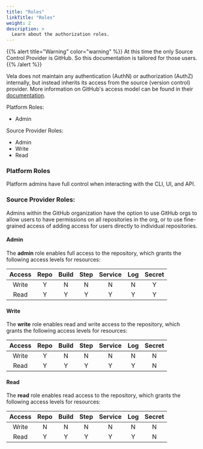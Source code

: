 ```yaml
---
title: "Roles"
linkTitle: "Roles"
weight: 2
description: >
  Learn about the authorization roles.
---
```


{{% alert title="Warning" color="warning" %}}
At this time the only Source Control Provider is GitHub. So this documentation is tailored for those users.
{{% /alert %}}

Vela does not maintain any authentication (AuthN) or authorization (AuthZ) internally, but instead inherits its access from the source (version control) provider. More information on GitHub's access model can be found in their [documentation](https://help.github.com/en/articles/access-permissions-on-github).

Platform Roles:

* Admin

Source Provider Roles:

* Admin
* Write
* Read

### Platform Roles

Platform admins have full control when interacting with the CLI, UI, and API.

### Source Provider Roles:

Admins within the GitHub organization have the option to use GitHub orgs to allow users to have permissions on all repositories in the org, or to use fine-grained access of adding access for users directly to individual repositories.

#### Admin

The **admin** role enables full access to the repository, which grants the following access levels for resources:

| Access | Repo | Build | Step | Service | Log | Secret  |
|:---:|:---:|:---:|:---:|:---:|:---:|:---:|
| Write | Y | N | N | N | N | Y |
| Read | Y | Y | Y | Y | Y | Y |

#### Write

The **write** role enables read and write access to the repository, which grants the following access levels for resources:

| Access | Repo | Build | Step | Service | Log | Secret  |
|:---:|:---:|:---:|:---:|:---:|:---:|:---:|
| Write | Y | N | N | N | N | N |
| Read | Y | Y | Y | Y | Y | N |

#### Read

The **read** role enables read access to the repository, which grants the following access levels for resources:

| Access | Repo | Build | Step | Service | Log | Secret  |
|:---:|:---:|:---:|:---:|:---:|:---:|:---:|
| Write | N | N | N | N | N | N |
| Read | Y | Y | Y | Y | Y | N |
